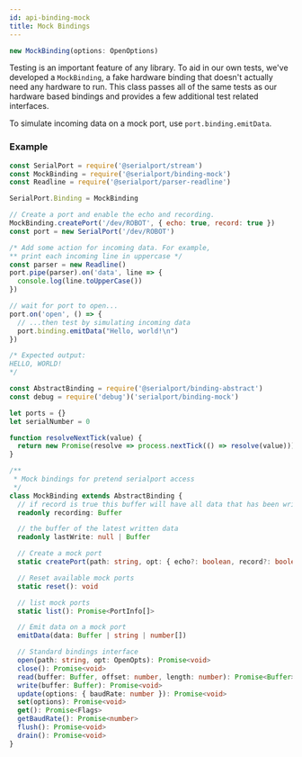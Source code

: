 ```yaml
---
id: api-binding-mock
title: Mock Bindings
---
```


```typescript
new MockBinding(options: OpenOptions)
```


Testing is an important feature of any library. To aid in our own tests, we've developed a `MockBinding`, a fake hardware binding that doesn't actually need any hardware to run. This class passes all of the same tests as our hardware based bindings and provides a few additional test related interfaces.

To simulate incoming data on a mock port, use `port.binding.emitData`.

### Example

```js
const SerialPort = require('@serialport/stream')
const MockBinding = require('@serialport/binding-mock')
const Readline = require('@serialport/parser-readline')

SerialPort.Binding = MockBinding

// Create a port and enable the echo and recording.
MockBinding.createPort('/dev/ROBOT', { echo: true, record: true })
const port = new SerialPort('/dev/ROBOT')

/* Add some action for incoming data. For example,
** print each incoming line in uppercase */
const parser = new Readline()
port.pipe(parser).on('data', line => {
  console.log(line.toUpperCase())
})

// wait for port to open...
port.on('open', () => {
  // ...then test by simulating incoming data
  port.binding.emitData("Hello, world!\n")
})

/* Expected output:
HELLO, WORLD!
*/
```

```typescript
const AbstractBinding = require('@serialport/binding-abstract')
const debug = require('debug')('serialport/binding-mock')

let ports = {}
let serialNumber = 0

function resolveNextTick(value) {
  return new Promise(resolve => process.nextTick(() => resolve(value)))
}

/**
 * Mock bindings for pretend serialport access
 */
class MockBinding extends AbstractBinding {
  // if record is true this buffer will have all data that has been written to this port
  readonly recording: Buffer

  // the buffer of the latest written data
  readonly lastWrite: null | Buffer

  // Create a mock port
  static createPort(path: string, opt: { echo?: boolean, record?: boolean, readyData?: Buffer}): void

  // Reset available mock ports
  static reset(): void

  // list mock ports
  static list(): Promise<PortInfo[]>

  // Emit data on a mock port
  emitData(data: Buffer | string | number[])

  // Standard bindings interface
  open(path: string, opt: OpenOpts): Promise<void>
  close(): Promise<void>
  read(buffer: Buffer, offset: number, length: number): Promise<Buffer>
  write(buffer: Buffer): Promise<void>
  update(options: { baudRate: number }): Promise<void>
  set(options): Promise<void>
  get(): Promise<Flags>
  getBaudRate(): Promise<number>
  flush(): Promise<void>
  drain(): Promise<void>
}

```
